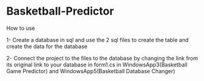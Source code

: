# Basketball-Predictor
How to use

1- Create a database in sql and use the 2 sql files to create the table and create the data for the database

2- Connect the project to the files to the database by changing the link from its original link to your database in form1.cs in WindowsApp3(Basketball Game Predictor) and WindowsApp5(Basketball Database Changer)
